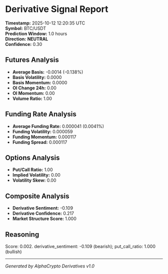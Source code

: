 # Derivative Signal Report

**Timestamp:** 2025-10-12 12:20:35 UTC  
**Symbol:** BTC/USDT  
**Prediction Window:** 1.0 hours  
**Direction:** **NEUTRAL**  
**Confidence:** 0.30

## Futures Analysis
- **Average Basis:** -0.0014 (-0.138%)
- **Basis Volatility:** 0.0000
- **Basis Momentum:** 0.0000
- **OI Change 24h:** 0.00
- **OI Momentum:** 0.00
- **Volume Ratio:** 1.00

## Funding Rate Analysis
- **Average Funding Rate:** 0.000041 (0.0041%)
- **Funding Volatility:** 0.000059
- **Funding Momentum:** 0.000117
- **Funding Spread:** 0.000117

## Options Analysis
- **Put/Call Ratio:** 1.00
- **Implied Volatility:** 0.00
- **Volatility Skew:** 0.00

## Composite Analysis
- **Derivative Sentiment:** -0.109
- **Derivative Confidence:** 0.217
- **Market Structure Score:** 1.000

## Reasoning
Score: 0.002. derivative_sentiment: -0.109 (bearish); put_call_ratio: 1.000 (bullish)

---
*Generated by AlphaCrypto Derivatives v1.0*
